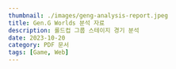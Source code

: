 ```yaml
---
thumbnail: ./images/geng-analysis-report.jpeg
title: Gen.G Worlds 분석 자료
description: 롤드컵 그룹 스테이지 경기 분석
date: 2023-10-20
category: PDF 문서
tags: [Game, Web]
---
```

